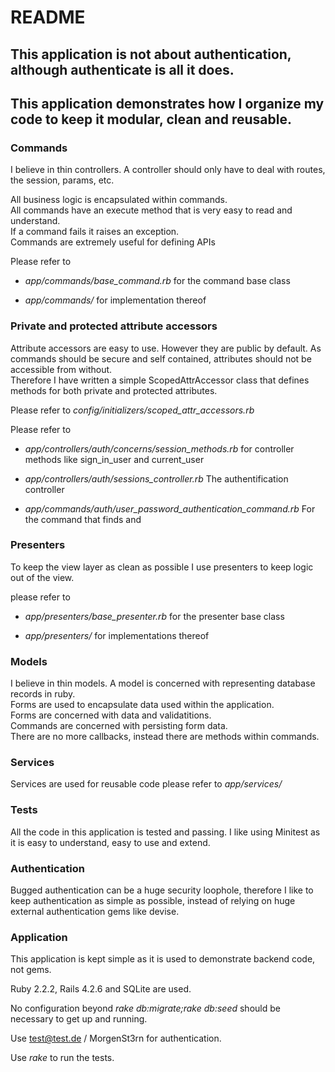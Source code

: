 # README

## This application is not about authentication, although authenticate is all it does.

## This application demonstrates how I organize my code to keep it modular, clean and reusable.

### Commands

I believe in thin controllers. A controller should only have to deal with routes, the session, params, etc.

All business logic is encapsulated within commands.  
All commands have an execute method that is very easy to read and understand.  
If a command fails it raises an exception.  
Commands are extremely useful for defining APIs  

Please refer to

* _app/commands/base_command.rb_ for the command base class

* _app/commands/_ for implementation thereof

### Private and protected attribute accessors

Attribute accessors are easy to use. However they are public by default. 
As commands should be secure and self contained, attributes should not be accessible from without.  
Therefore I have written a simple ScopedAttrAccessor class that defines methods for both private and protected attributes.

Please refer to _config/initializers/scoped_attr_accessors.rb_

Please refer to

* _app/controllers/auth/concerns/session_methods.rb_ for controller methods like sign_in_user and current_user

* _app/controllers/auth/sessions_controller.rb_ The authentification controller

* _app/commands/auth/user_password_authentication_command.rb_ For the command that finds and 

### Presenters

To keep the view layer as clean as possible I use presenters to keep logic out of the view.

please refer to 

* _app/presenters/base_presenter.rb_ for the presenter base class

* _app/presenters/_ for implementations thereof

### Models

I believe in thin models. A model is concerned with representing database records in ruby.  
Forms are used to encapsulate data used within the application.  
Forms are concerned with data and validatitions.  
Commands are concerned with persisting form data.  
There are no more callbacks, instead there are methods within commands.  

### Services

Services are used for reusable code
please refer to _app/services/_

### Tests

All the code in this application is tested and passing. I like using Minitest as it is easy to understand, easy to use and extend.


### Authentication

Bugged authentication can be a huge security loophole, therefore I like to keep authentication as simple as possible, 
instead of relying on huge external authentication gems like devise.

### Application

This application is kept simple as it is used to demonstrate backend code, not gems.

Ruby 2.2.2, Rails 4.2.6 and SQLite are used.

No configuration beyond _rake db:migrate;rake db:seed_ should be necessary to get up and running.

Use test@test.de / MorgenSt3rn for authentication.

Use _rake_ to run the tests.

